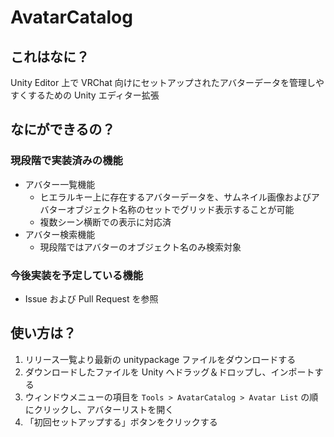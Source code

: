# AvatarCatalog

## これはなに？

Unity Editor 上で VRChat 向けにセットアップされたアバターデータを管理しやすくするための Unity エディター拡張

## なにができるの？

### 現段階で実装済みの機能

- アバター一覧機能
  - ヒエラルキー上に存在するアバターデータを、サムネイル画像およびアバターオブジェクト名称のセットでグリッド表示することが可能
  - 複数シーン横断での表示に対応済
- アバター検索機能
  - 現段階ではアバターのオブジェクト名のみ検索対象

### 今後実装を予定している機能

- Issue および Pull Request を参照

## 使い方は？

1. リリース一覧より最新の unitypackage ファイルをダウンロードする
2. ダウンロードしたファイルを Unity へドラッグ＆ドロップし、インポートする
3. ウィンドウメニューの項目を `Tools > AvatarCatalog > Avatar List` の順にクリックし、アバターリストを開く
4. 「初回セットアップする」ボタンをクリックする
